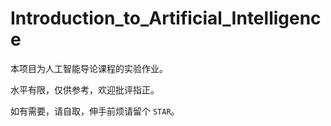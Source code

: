 # Introduction_to_Artificial_Intelligence
本项目为人工智能导论课程的实验作业。

水平有限，仅供参考，欢迎批评指正。

如有需要，请自取，伸手前烦请留个 `STAR`。
